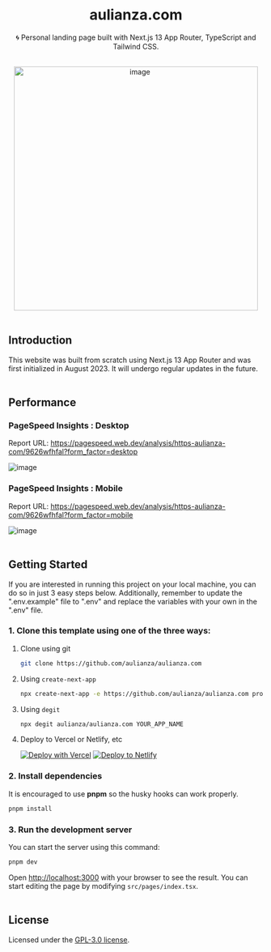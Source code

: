 <div align="center">
  <h1>aulianza.com</h1>
  <p>🌀 Personal landing page built with Next.js 13 App Router, TypeScript and Tailwind CSS.</p>
</div>
<br />

<div align="center">
<img width="482" alt="image" src="https://github.com/aulianza/aulianza.com/assets/15605885/32e8bc07-4f85-4507-bd59-60eee78a3b48">
</div>

<br />

## Introduction

This website was built from scratch using Next.js 13 App Router and was first initialized in August 2023. It will undergo regular updates in the future.
<br /><br />

## Performance

### PageSpeed Insights : Desktop

Report URL: https://pagespeed.web.dev/analysis/https-aulianza-com/9626wfhfal?form_factor=desktop

![image](https://github.com/aulianza/aulianza.com/assets/15605885/1d67a286-eb47-41f7-9f62-d47875b4ff1b)

### PageSpeed Insights : Mobile

Report URL: https://pagespeed.web.dev/analysis/https-aulianza-com/9626wfhfal?form_factor=mobile

![image](https://github.com/aulianza/aulianza.com/assets/15605885/aebcd382-82c2-402e-a681-80358ef6fb6f)
<br /><br />

## Getting Started

If you are interested in running this project on your local machine, you can do so in just 3 easy steps below. Additionally, remember to update the ".env.example" file to ".env" and replace the variables with your own in the ".env" file.

### 1. Clone this template using one of the three ways:

1. Clone using git

   ```bash
   git clone https://github.com/aulianza/aulianza.com
   ```

2. Using `create-next-app`

   ```bash
   npx create-next-app -e https://github.com/aulianza/aulianza.com project-name
   ```

3. Using `degit`

   ```bash
   npx degit aulianza/aulianza.com YOUR_APP_NAME
   ```

4. Deploy to Vercel or Netlify, etc

   [![Deploy with Vercel](https://vercel.com/button)](https://vercel.com/new/git/external?repository-url=https://github.com/aulianza/aulianza.com)
   [![Deploy to Netlify](https://www.netlify.com/img/deploy/button.svg)](https://app.netlify.com/start/deploy?repository=https://github.com/aulianza/aulianza.com)

### 2. Install dependencies

It is encouraged to use **pnpm** so the husky hooks can work properly.

```bash
pnpm install
```

### 3. Run the development server

You can start the server using this command:

```bash
pnpm dev
```

Open [http://localhost:3000](http://localhost:3000) with your browser to see the result. You can start editing the page by modifying `src/pages/index.tsx`.
<br /><br />

## License

Licensed under the [GPL-3.0 license](https://github.com/aulianza/aulianza.com/blob/master/LICENSE).
